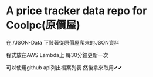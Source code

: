 # A price tracker data repo for Coolpc(原價屋)
在./JSON-Data 下裝著從原價屋爬來的JSON資料

程式放在AWS Lambda上 每30分鐘更新一次

可以使用github api列出檔案列表 然後拿來取用✔✔
